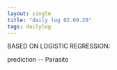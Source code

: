 ```yaml
--- 
layout: single
title: "daily log 02.09.20"
tags: dailylog 
---
```

BASED ON LOGISTIC REGRESSION:

prediction -- Parasite 
